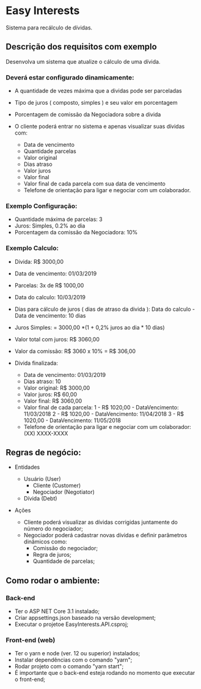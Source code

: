 # Easy Interests
Sistema para recálculo de dívidas.

## Descrição dos requisitos com exemplo
Desenvolva um sistema que atualize o cálculo de uma dívida.

### Deverá estar configurado dinamicamente:

- A quantidade de vezes máxima que a dividas pode ser parceladas
- Tipo de juros ( composto, simples ) e seu valor em porcentagem
- Porcentagem de comissão da Negociadora sobre a divida
- O cliente poderá entrar no sistema e apenas visualizar suas dívidas com:

    - Data de vencimento
    - Quantidade parcelas
    - Valor original
    - Dias atraso
    - Valor juros
    - Valor final
    - Valor final de cada parcela com sua data de vencimento
    - Telefone de orientação para ligar e negociar com um colaborador.

### Exemplo Configuração:

- Quantidade máxima de parcelas: 3
- Juros: Simples, 0.2% ao dia
- Porcentagem da comissão da Negociadora: 10%

### Exemplo Calculo:
- Divida: R$ 3000,00
- Data de vencimento: 01/03/2019
- Parcelas: 3x de R$ 1000,00
- Data do calculo: 10/03/2019

- Dias para cálculo de juros ( dias de atraso da divida ): Data do calculo - Data de vencimento: 10 dias
- Juros Simples: = 3000,00 *(1 + 0,2% juros ao dia * 10 dias)  

- Valor total com juros: R$ 3060,00

- Valor da comissão: R$ 3060 x 10% = R$ 306,00 

- Divida finalizada:    

    - Data de vencimento: 01/03/2019
    - Dias atraso: 10
    - Valor original: R$ 3000,00
    - Valor juros: R$ 60,00
    - Valor final: R$ 3060,00
    - Valor final de cada parcela: 
        1 - R$ 1020,00   - DataVencimento: 11/03/2018
        2 - R$ 1020,00   - DataVencimento: 11/04/2018
        3 - R$ 1020,00   - DataVencimento: 11/05/2018
    - Telefone de orientação para ligar e negociar com um colaborador: (XX) XXXX-XXXX


## Regras de negócio:

- Entidades
    - Usuário (User)
        - Cliente (Customer)
        - Negociador (Negotiator)
    - Dívida (Debt)

- Ações
    - Cliente poderá  visualizar as dívidas corrigidas juntamente do número do negociador;
    - Negociador poderá cadastrar novas dívidas e definir parâmetros dinâmicos como:
        - Comissão do negociador;
        - Regra de juros;
        - Quantidade de parcelas;
        
## Como rodar o ambiente:

### Back-end
- Ter o ASP NET Core 3.1 instalado;
- Criar appsettings.json baseado na versão development;
- Executar o projetoe EasyInterests.API.csproj;

### Front-end (web)
- Ter o yarn e node (ver. 12 ou superior) instalados;
- Instalar dependências com o comando "yarn";
- Rodar projeto com o comando "yarn start";
- É importante que o back-end esteja rodando no momento que executar o front-end;
